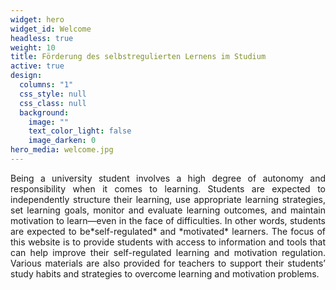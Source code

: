 ```yaml
---
widget: hero
widget_id: Welcome
headless: true
weight: 10
title: Förderung des selbstregulierten Lernens im Studium
active: true
design:
  columns: "1"
  css_style: null
  css_class: null
  background:
    image: ""
    text_color_light: false
    image_darken: 0
hero_media: welcome.jpg
---
```

<p align="justify">
Being a university student involves a high degree of autonomy and responsibility when it comes to learning. Students are expected to independently structure their learning, use appropriate learning strategies, set learning goals, monitor and evaluate learning outcomes, and maintain motivation to learn—even in the face of difficulties. In other words, students are expected to be*self-regulated* and *motivated* learners. The focus of this website is to provide students with access to information and tools that can help improve their self-regulated learning and motivation regulation. Various materials are also provided for teachers to support their students’ study habits and strategies to overcome learning and motivation problems.